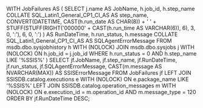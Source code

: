 WITH JobFailures AS (
    SELECT 
        j.name AS JobName,
        h.job_id,
        h.step_name COLLATE SQL_Latin1_General_CP1_CI_AS AS step_name,
        CONVERT(DATETIME, 
            CAST(h.run_date AS CHAR(8)) + ' ' + 
            STUFF(STUFF(RIGHT('000000' + CAST(h.run_time AS VARCHAR(6)), 6), 3, 0, ':'), 6, 0, ':')
        ) AS RunDateTime,
        h.run_status,
        h.message COLLATE SQL_Latin1_General_CP1_CI_AS AS SQLAgentErrorMessage
    FROM msdb.dbo.sysjobhistory h WITH (NOLOCK)
    JOIN msdb.dbo.sysjobs j WITH (NOLOCK) ON h.job_id = j.job_id
    WHERE h.run_status = 0
      AND h.step_name LIKE '%SSIS%'
)
SELECT 
    jf.JobName,
    jf.step_name,
    jf.RunDateTime,
    jf.run_status,
    jf.SQLAgentErrorMessage,
    CAST(m.message AS NVARCHAR(MAX)) AS SSISErrorMessage
FROM JobFailures jf
LEFT JOIN SSISDB.catalog.executions e WITH (NOLOCK)
    ON e.package_name LIKE '%SSIS%'
LEFT JOIN SSISDB.catalog.operation_messages m WITH (NOLOCK)
    ON e.execution_id = m.operation_id
    AND m.message_type = 120
ORDER BY jf.RunDateTime DESC;
